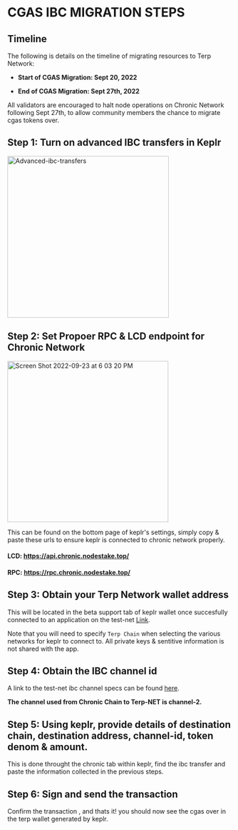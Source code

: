 # CGAS IBC MIGRATION STEPS

## Timeline 

The following is details on the timeline of migrating resources to Terp Network:

* **Start of CGAS Migration: Sept 20, 2022**

* **End of CGAS Migration: Sept 27th, 2022**

All validators are encouraged to halt node operations on Chronic Network following Sept 27th, to allow community members the chance to migrate cgas tokens over. 


## Step 1: Turn on advanced IBC transfers in Keplr

<img width="362" alt="Advanced-ibc-transfers" src="https://user-images.githubusercontent.com/90259314/191427423-cc650b0b-67dc-4f29-bb81-b7c0943eb231.png">

## Step 2: Set Propoer RPC & LCD endpoint for Chronic Network
<img width="361" alt="Screen Shot 2022-09-23 at 6 03 20 PM" src="https://user-images.githubusercontent.com/90259314/192073654-ddd90ac0-53e5-4f94-8dd9-db47d4fc890a.png">

This can be found on the bottom page of keplr's settings, simply copy & paste these urls to ensure keplr is connected to chronic network properly.

#### LCD: https://api.chronic.nodestake.top/
#### RPC: https://rpc.chronic.nodestake.top/

## Step 3: Obtain your Terp Network wallet address


This will be located in the beta support tab of keplr wallet once succesfully connected to an application on the test-net [Link](https://www.skynetexplorers.com/wallet/import).

Note that you will need to specify `Terp Chain` when selecting the various networks for keplr to connect to. All private keys & sentitive information is not shared with the app. 

## Step 4: Obtain the IBC channel id

A link to the test-net ibc channel specs can be found [here](https://github.com/terpnetwork/test-net/blob/master/athena-1/relayers/README.md).

**The channel used from Chronic Chain to Terp-NET is channel-2.**


## Step 5: Using keplr, provide details of destination chain, destination address, channel-id, token denom & amount. 

This is done throught the chronic tab within keplr, find the ibc transfer and paste the information collected in the previous steps.


## Step 6: Sign and send the transaction

Confirm the transaction , and thats it! you should now see the cgas over in the terp wallet generated by keplr. 
